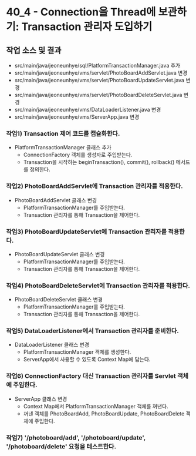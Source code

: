 # 40_4 - Connection을 Thread에 보관하기: Transaction 관리자 도입하기

## 작업 소스 및 결과

- src/main/java/jeoneunhye/sql/PlatformTransactionManager.java 추가
- src/main/java/jeoneunhye/vms/servlet/PhotoBoardAddServlet.java 변경
- src/main/java/jeoneunhye/vms/servlet/PhotoBoardUpdateServlet.java 변경
- src/main/java/jeoneunhye/vms/servlet/PhotoBoardDeleteServlet.java 변경
- src/main/java/jeoneunhye/vms/DataLoaderListener.java 변경
- src/main/java/jeoneunhye/vms/ServerApp.java 변경

### 작업1) Transaction 제어 코드를 캡슐화한다.

- PlatformTransactionManager 클래스 추가
    - ConnectionFactory 객체를 생성자로 주입받는다.
    - Transaction을 시작하는 beginTransaction(), commit(), rollback() 메서드를 정의한다.

### 작업2) PhotoBoardAddServlet에 Transaction 관리자를 적용한다.

- PhotoBoardAddServlet 클래스 변경
    - PlatformTransactionManager를 주입받는다.
    - Transaction 관리자를 통해 Transaction을 제어한다.

### 작업3) PhotoBoardUpdateServlet에 Transaction 관리자를 적용한다.

- PhotoBoardUpdateServlet 클래스 변경
    - PlatformTransactionManager를 주입받는다.
    - Transaction 관리자를 통해 Transaction을 제어한다.

### 작업4) PhotoBoardDeleteServlet에 Transaction 관리자를 적용한다.

- PhotoBoardDeleteServlet 클래스 변경
    - PlatformTransactionManager를 주입받는다.
    - Transaction 관리자를 통해 Transaction을 제어한다.

### 작업5) DataLoaderListener에서 Transaction 관리자를 준비한다.

- DataLoaderListener 클래스 변경
    - PlatformTransactionManager 객체를 생성한다.
    - ServerApp에서 사용할 수 있도록 Context Map에 담는다.

### 작업6) ConnectionFactory 대신 Transaction 관리자를 Servlet 객체에 주입한다.

- ServerApp 클래스 변경
    - Context Map에서 PlatformTransactionManager 객체를 꺼낸다.
    - 꺼낸 객체를 PhotoBoardAdd, PhotoBoardUpdate, PhotoBoardDelete 객체에 주입한다.

### 작업7) '/photoboard/add', '/photoboard/update', '/photoboard/delete' 요청을 테스트한다.
